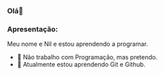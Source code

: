 ### Olá👋

### Apresentação:
Meu nome e Nil e estou aprendendo a programar.
- 🔭 Não trabalho com Programação, mas pretendo.
- 🌱 Atualmente estou aprendendo Git e Github.

<!--
**gnilfm/gnilfm** is a ✨ _special_ ✨ repository because its `README.md` (this file) appears on your GitHub profile.

Here are some ideas to get you started:

- 🔭 I’m currently working on ...
- 🌱 I’m currently learning ...
- 👯 I’m looking to collaborate on ...
- 🤔 I’m looking for help with ...
- 💬 Ask me about ...
- 📫 How to reach me: ...
- 😄 Pronouns: ...
- ⚡ Fun fact: ...
-->
